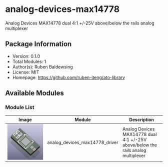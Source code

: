 # analog-devices-max14778

Analog Devices MAX14778 dual 4:1 +/-25V above/below the rails analog multiplexer

## Package Information

- Version: 0.1.0
- Total Modules: 1
- Author(s): Ruben Baldewsing
- License: MIT
- Homepage: https://github.com/ruben-iteng/ato-library

## Available Modules

### Module List

| Image | Module | Description |
|-------|--------|-------------|
|![analog_devices_max14778_driver](https://github.com/ruben-iteng/ato-library/raw/main/packages/analog-devices-max14778/assets/analog_devices_max14778_driver.png)| analog_devices_max14778_driver | Analog Devices MAX14778 dual 4:1 +/-25V above/below the rails analog multiplexer |
